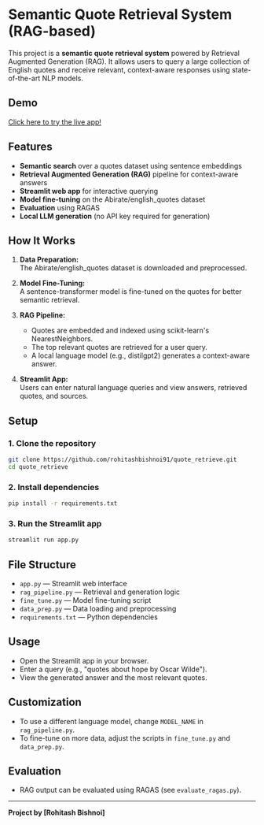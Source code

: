 # Semantic Quote Retrieval System (RAG-based)

This project is a **semantic quote retrieval system** powered by Retrieval Augmented Generation (RAG). It allows users to query a large collection of English quotes and receive relevant, context-aware responses using state-of-the-art NLP models.

## Demo

[Click here to try the live app!](https://rohitashbishnoi91-quote-retrieve-app-pfgk2e.streamlit.app/)

## Features

- **Semantic search** over a quotes dataset using sentence embeddings
- **Retrieval Augmented Generation (RAG)** pipeline for context-aware answers
- **Streamlit web app** for interactive querying
- **Model fine-tuning** on the Abirate/english_quotes dataset
- **Evaluation** using RAGAS
- **Local LLM generation** (no API key required for generation)

## How It Works

1. **Data Preparation:**  
   The Abirate/english_quotes dataset is downloaded and preprocessed.

2. **Model Fine-Tuning:**  
   A sentence-transformer model is fine-tuned on the quotes for better semantic retrieval.

3. **RAG Pipeline:**  
   - Quotes are embedded and indexed using scikit-learn's NearestNeighbors.
   - The top relevant quotes are retrieved for a user query.
   - A local language model (e.g., distilgpt2) generates a context-aware answer.

4. **Streamlit App:**  
   Users can enter natural language queries and view answers, retrieved quotes, and sources.

## Setup

### 1. Clone the repository

```bash
git clone https://github.com/rohitashbishnoi91/quote_retrieve.git
cd quote_retrieve
```

### 2. Install dependencies

```bash
pip install -r requirements.txt
```

### 3. Run the Streamlit app

```bash
streamlit run app.py
```

## File Structure

- `app.py` — Streamlit web interface
- `rag_pipeline.py` — Retrieval and generation logic
- `fine_tune.py` — Model fine-tuning script
- `data_prep.py` — Data loading and preprocessing
- `requirements.txt` — Python dependencies

## Usage

- Open the Streamlit app in your browser.
- Enter a query (e.g., "quotes about hope by Oscar Wilde").
- View the generated answer and the most relevant quotes.

## Customization

- To use a different language model, change `MODEL_NAME` in `rag_pipeline.py`.
- To fine-tune on more data, adjust the scripts in `fine_tune.py` and `data_prep.py`.

## Evaluation

- RAG output can be evaluated using RAGAS (see `evaluate_ragas.py`).



---

**Project by [Rohitash Bishnoi]**